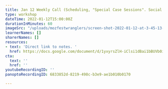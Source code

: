 ```yaml
---
title: Jan 12 Weekly Call (Scheduling, "Special Case Sessions". Social Platforms Overview
type: workshop
dateTime: 2022-01-12T15:00:00Z
durationInMinutes: 60
imageSrc: "/uploads/mozfestwranglers/screen-shot-2022-01-12-at-3-45-13-pm.png"
learnerNames: []
sharerNames: []
resources:
- text: 'Direct link to notes. '
  href: https://docs.google.com/document/d/1yxyrsZlH-iClsi1dBai1bBUVb0iH4fzyIWxIotDMc58/edit#bookmark=id.lcj17lz3erb0
cta:
  text: ''
  href: ''
youtubeRecordingID: ''
panoptoRecordingID: 6833852d-8219-498c-b3e9-ae1b010b0170

---
```

